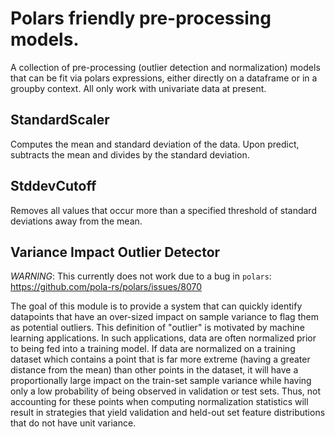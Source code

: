 # Polars friendly pre-processing models.
A collection of pre-processing (outlier detection and normalization) models that can be fit via polars
expressions, either directly on a dataframe or in a groupby context. All only work with univariate data at
present.

## StandardScaler
Computes the mean and standard deviation of the data. Upon predict, subtracts the mean and divides by the
standard deviation.

## StddevCutoff
Removes all values that occur more than a specified threshold of standard deviations away from the mean.

## Variance Impact Outlier Detector
*_WARNING_*: This currently does not work due to a bug in `polars`: https://github.com/pola-rs/polars/issues/8070

The goal of this module is to provide a system that can quickly identify datapoints that have an over-sized
impact on sample variance to flag them as potential outliers. This definition of "outlier" is motivated by
machine learning applications. In such applications, data are often normalized prior to being fed into a
training model. If data are normalized on a training dataset which contains a point that is far more extreme
(having a greater distance from the mean) than other points in the dataset, it will have a proportionally
large impact on the train-set sample variance while having only a low probability of being observed in
validation or test sets. Thus, not accounting for these points when computing normalization statistics will
result in strategies that yield validation and held-out set feature distributions that do not have unit
variance.
